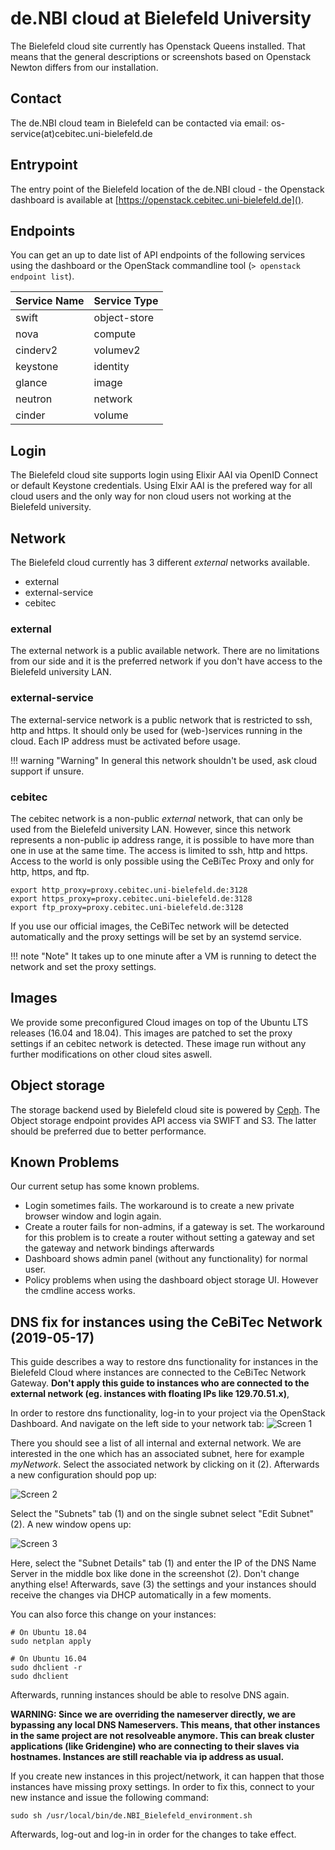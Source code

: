 # de.NBI cloud at Bielefeld University

The Bielefeld cloud site currently has Openstack Queens installed. That means that the general descriptions or screenshots based on Openstack Newton differs from our installation. 

## Contact
The de.NBI cloud team in Bielefeld can be contacted via email: os-service(at)cebitec.uni-bielefeld.de


## Entrypoint
The entry point of the Bielefeld location of the de.NBI cloud  - the Openstack dashboard is available at [https://openstack.cebitec.uni-bielefeld.de]().

## Endpoints

You can get an up to date list of API endpoints of the following services using the dashboard or the OpenStack commandline tool (`> openstack endpoint list`).

| Service Name | Service Type |
|--------------|--------------|                                                
| swift        | object-store |
| nova         | compute      |
| cinderv2     | volumev2     |
| keystone     | identity     |
| glance       | image        |
| neutron      | network      |
| cinder       | volume       |

## Login
The Bielefeld cloud site supports login using Elixir AAI via OpenID Connect or default Keystone credentials. Using Elxir AAI is the prefered way for all cloud users and the only way for non cloud users not working at the Bielefeld university. 


## Network

The Bielefeld cloud currently has 3 different _external_ networks available.

- external
- external-service
- cebitec

### external

The external network is a public available network. There are no limitations from our side and it is the preferred network if you don't have access to the Bielefeld university LAN. 

### external-service

The external-service network is a public network that is restricted to ssh, http and https. It should only be used for (web-)services running in the cloud. Each IP address must be activated before usage.

!!! warning "Warning"
    In general this network shouldn't be used, ask cloud support if unsure.

### cebitec

The cebitec network is a non-public _external_ network, that can only be used from the Bielefeld university LAN. However, since this network represents a non-public ip address range, it is possible to have more than one in use at the same time. The access is limited to ssh, http and https. Access to the world is only possible using the CeBiTec Proxy and only for http, https, and ftp.

```
export http_proxy=proxy.cebitec.uni-bielefeld.de:3128
export https_proxy=proxy.cebitec.uni-bielefeld.de:3128
export ftp_proxy=proxy.cebitec.uni-bielefeld.de:3128
```

If you use our official images, the CeBiTec network will be detected automatically and the proxy settings will be set by an systemd service.

!!! note "Note" 
    It takes up to one minute after a VM is running to detect the network and set the proxy settings.

## Images
We provide some preconfigured Cloud images on top of the Ubuntu LTS releases (16.04 and 18.04). This images are patched to set the proxy settings if an  cebitec network is detected. These image run without any further modifications on other cloud sites aswell.

## Object storage
The storage backend used by Bielefeld cloud site is powered by [Ceph](https://www.ceph.com). The Object storage endpoint provides API access via SWIFT and S3. The latter should be preferred due to better performance.

## Known Problems

Our current setup has some known problems.

- Login sometimes fails. The workaround is to create a new private browser window and login again.
- Create a router fails for non-admins, if a gateway is set. The workaround for this problem is to create a router without setting a gateway and  set the gateway and network bindings afterwards
- Dashboard shows admin panel (without any functionality) for normal user.
- Policy problems when using the dashboard object storage UI. However the cmdline access works.



## DNS fix for instances using the CeBiTec Network (2019-05-17)

This guide describes a way to restore dns functionality for instances in the Bielefeld Cloud where instances are connected to the CeBiTec Network Gateway.
**Don't apply this guide to instances who are connected to the external network (eg. instances with floating IPs like 129.70.51.x)**,

In order to restore dns functionality, log-in to your project via the OpenStack Dashboard. And navigate on the left side to your network tab:
![Screen 1](img/bielefeld/screen1.png)

There you should see a list of all internal and external network. We are interested in the one which has an associated subnet, here for example *myNetwork*.
Select the associated network by clicking on it (2). Afterwards a new configuration should pop up:

![Screen 2](img/bielefeld/screen2.png)

Select the "Subnets" tab (1) and on the single subnet select "Edit Subnet" (2). A new window opens up:

![Screen 3](img/bielefeld/screen3.png)

Here, select the "Subnet Details" tab (1) and enter the IP of the DNS Name Server in the middle box like done in the screenshot (2).
Don't change anything else! Afterwards, save (3) the settings and your instances should receive the changes via DHCP automatically in a few moments.

You can also force this change on your instances:

```
# On Ubuntu 18.04
sudo netplan apply

# On Ubuntu 16.04
sudo dhclient -r
sudo dhclient
```

Afterwards, running instances should be able to resolve DNS again.

**WARNING: Since we are overriding the nameserver directly, we are bypassing any local DNS Nameservers. This means, that other instances in the same project are not resolveable anymore. This can break cluster applications (like Gridengine) who are connecting to their slaves via hostnames. Instances are still reachable via ip address as usual.**


If you create new instances in this project/network, it can happen that those instances have missing proxy settings. In order to fix this, connect to your new instance and issue the following command:

`sudo sh /usr/local/bin/de.NBI_Bielefeld_environment.sh`

Afterwards, log-out and log-in in order for the changes to take effect.


